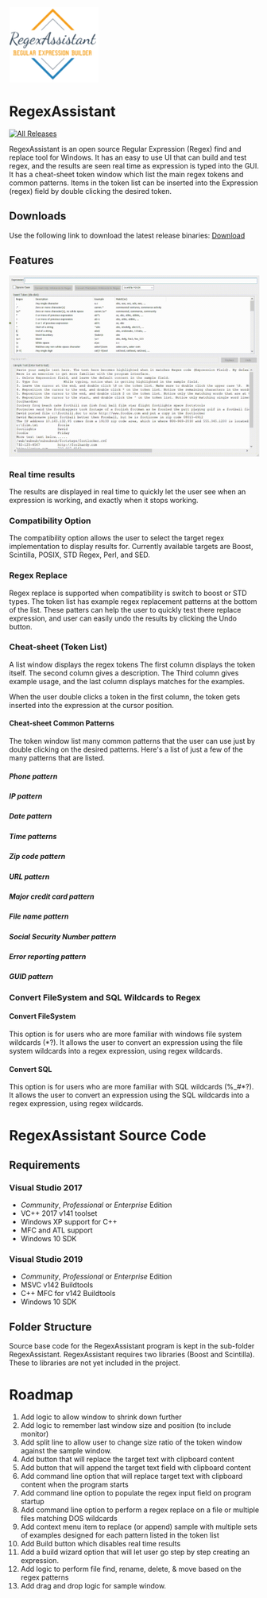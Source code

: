 [![logo](Docs/Logos/RegexAssitant_Logo.png)](https://github.com/David-Maisonave/RegexAssistant)
# RegexAssistant
[![All Releases](https://img.shields.io/github/downloads/David-Maisonave/RegexAssistant/total.svg)](https://github.com/David-Maisonave/RegexAssistant/releases/latest)

RegexAssistant is an open source Regular Expression (Regex) find and replace tool for Windows. 
It has an easy to use UI that can build and test regex, and the results are seen real time as expression is typed into the GUI.
It has a cheat-sheet token window which list the main regex tokens and common patterns. Items in the token list can be inserted into the Expression (regex) field by double clicking the desired token.

## Downloads
Use the following link to download the latest release binaries: [Download](https://github.com/David-Maisonave/RegexAssistant/releases)

## Features
[![Screenshot1](Docs/ProjectImages/RegexAssistantInAction.png)](https://github.com/David-Maisonave/RegexAssistant)

### Real time results
The results are displayed in real time to quickly let the user see when an expression is working, and exactly when it stops working.

### Compatibility Option
The compatibility option allows the user to select the target regex implementation to display results for.
Currently available targets are Boost, Scintilla, POSIX, STD Regex, Perl, and SED.

### Regex Replace
Regex replace is supported when compatibility is switch to boost or STD types. The token list has example regex replacement patterns at the bottom of the list.
These patters can help the user to quickly test there replace expression, and user can easily undo the results by clicking the Undo button.

### Cheat-sheet (Token List)
A list window displays the regex tokens
The first column displays the token itself.  The second column gives a description.
The Third column gives example usage, and the last column displays matches for the examples.

When the user double clicks a token in the first column, the token gets inserted into the expression at the cursor position.

#### Cheat-sheet Common Patterns
The token window list many common patterns that the user can use just by double clicking on the desired patterns.
Here's a list of just a few of the many patterns that are listed.
##### Phone pattern
##### IP pattern
##### Date pattern
##### Time patterns
##### Zip code pattern
##### URL pattern
##### Major credit card pattern
##### File name pattern
##### Social Security Number pattern
##### Error reporting pattern
##### GUID pattern

### Convert FileSystem and SQL Wildcards to Regex
#### Convert FileSystem
This option is for users who are more familiar with windows file system wildcards (*?).
It allows the user to convert an expression using the file system wildcards into a regex expression, using regex wildcards.

#### Convert SQL
This option is for users who are more familiar with SQL wildcards (%_#*?).
It allows the user to convert an expression using the SQL wildcards into a regex expression, using regex wildcards.

# RegexAssistant Source Code
## Requirements

### Visual Studio 2017

 * *Community*, *Professional* or *Enterprise* Edition
 * VC++ 2017 v141 toolset
 * Windows XP support for C++
 * MFC and ATL support
 * Windows 10 SDK

### Visual Studio 2019

 * *Community*, *Professional* or *Enterprise* Edition
 * MSVC v142 Buildtools
 * C++ MFC for v142 Buildtools
 * Windows 10 SDK

## Folder Structure

Source base code for the RegexAssistant program is kept in the sub-folder RegexAssistant.
RegexAssistant requires two libraries (Boost and Scintilla).  These to libraries are not yet included in the project.

# Roadmap
1.	Add logic to allow window to shrink down further
3.	Add logic to remember last window size and position (to include monitor)
4.	Add split line to allow user to change size ratio of the token window against the sample window.
5.	Add button that will replace the target text with clipboard content
6.	Add button that will append the target text field with clipboard content
7.	Add command line option that will replace target text with clipboard content when the program starts
8.	Add command line option to populate the regex input field on program startup
9.	Add command line option to perform a regex replace on a file or multiple files matching DOS wildcards
10.	Add context menu item to replace (or append) sample with multiple sets of examples designed for each pattern listed in the token  list
11.	Add Build button which disables real time results
12.	Add a build wizard option that will let user go step by step creating an expression.
13.	Add logic to perform file find, rename, delete, & move based on the regex patterns
14.	Add drag and drop logic for sample window.

